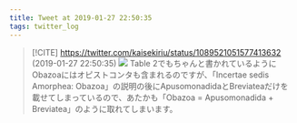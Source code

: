 ```yaml
---
title: Tweet at 2019-01-27 22:50:35
tags: twitter_log
---
```


> [!CITE] https://twitter.com/kaisekiriu/status/1089521051577413632 (2019-01-27 22:50:35)
> ![](https://twitter.com/kaisekiriu/status/1089521051577413632)
> Table 2でもちゃんと書かれているようにObazoaにはオピストコンタも含まれるのですが、「Incertae sedis Amorphea: Obazoa」の説明の後にApusomonadidaとBreviateaだけを載せてしまっているので、あたかも「Obazoa = Apusomonadida + Breviatea」のように取れてしまいます。
